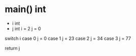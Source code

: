 # main() int
  - i int
  - j int
  i = 2
  j = 0

  switch i
  case 0
    j = 0
  case 1
    j = 23
  case 2
    j = 34
  case 3
    j = 77

  return  j
